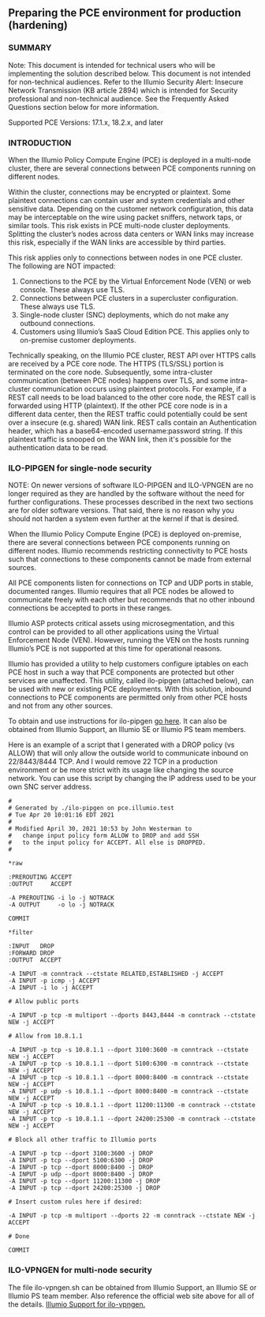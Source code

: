 ## Preparing the PCE environment for production (hardening)

### SUMMARY

Note: This document is intended for technical users who will be implementing the solution described below. This document is not intended for non-technical audiences. Refer to the Illumio Security Alert: Insecure Network Transmission (KB article 2894) which is intended for Security professional and non-technical audience. See the Frequently Asked Questions section below for more information.

Supported PCE Versions: 17.1.x, 18.2.x, and later

### INTRODUCTION
When the Illumio Policy Compute Engine (PCE) is deployed in a multi-node cluster, there are several connections between PCE components running on different nodes.

Within the cluster, connections may be encrypted or plaintext. Some plaintext connections can contain user and system credentials and other sensitive data. Depending on the customer network configuration, this data may be interceptable on the wire using packet sniffers, network taps, or similar tools. This risk exists in PCE multi-node cluster deployments. Splitting the cluster’s nodes across data centers or WAN links may increase this risk, especially if the WAN links are accessible by third parties.

This risk applies only to connections between nodes in one PCE cluster. The following are NOT impacted:

1. Connections to the PCE by the Virtual Enforcement Node (VEN) or web console. These always use TLS.
1. Connections between PCE clusters in a supercluster configuration. These always use TLS.
1. Single-node cluster (SNC) deployments, which do not make any outbound connections.
1. Customers using Illumio’s SaaS Cloud Edition PCE. This applies only to on-premise customer deployments.

Technically speaking, on the IIlumio PCE cluster, REST API over HTTPS calls are received by a PCE core node. The HTTPS (TLS/SSL) portion is terminated on the core node. Subsequently, some intra-cluster communication (between PCE nodes) happens over TLS, and some intra-cluster communication occurs using plaintext protocols. For example, if a REST call needs to be load balanced to the other core node, the REST call is forwarded using HTTP (plaintext). If the other PCE core node is in a different data center, then the REST traffic could potentially could be sent over a insecure (e.g. shared) WAN link. REST calls contain an Authentication header, which has a base64-encoded username:password string. If this plaintext traffic is snooped on the WAN link, then it's possible for the authentication data to be read.

### ILO-PIPGEN for single-node security

NOTE: On newer versions of software ILO-PIPGEN and ILO-VPNGEN are no longer required as they are handled by the software without the need for further configurations. These processes described in the next two sections are for older software versions. That said, there is no reason why you should not harden a system even further at the kernel if that is desired.

When the Illumio Policy Compute Engine (PCE) is deployed on-premise, there are several connections between PCE components running on different nodes. Illumio recommends restricting connectivity to PCE hosts such that connections to these components cannot be made from external sources.

All PCE components listen for connections on TCP and UDP ports in stable, documented ranges. Illumio requires that all PCE nodes be allowed to communicate freely with each other but recommends that no other inbound connections be accepted to ports in these ranges.

Illumio ASP protects critical assets using microsegmentation, and this control can be provided to all other applications using the Virtual Enforcement Node (VEN). However, running the VEN on the hosts running Illumio’s PCE is not supported at this time for operational reasons.

Illumio has provided a utility to help customers configure iptables on each PCE host in such a way that PCE components are protected but other services are unaffected. This utility, called ilo-pipgen (attached below), can be used with new or existing PCE deployments. With this solution, inbound connections to PCE components are permitted only from other PCE hosts and not from any other sources.

To obtain and use instructions for ilo-pipgen [go here](https://support.illumio.com/knowledge-base/articles/Configuring-iptables-on-PCE-hosts-with-ilo-pipgen.html). It can also be obtained from Illumio Support, an Illumio SE or Illumio PS team members.

Here is an example of a script that I generated with a DROP policy (vs ALLOW) that will only allow the outside world to communicate inbound on 22/8443/8444 TCP. And I would remove 22 TCP in a production environment or be more strict with its usage like changing the source network. You can use this script by changing the IP address used to be your own SNC server address.

```
#
# Generated by ./ilo-pipgen on pce.illumio.test
# Tue Apr 20 10:01:16 EDT 2021
#
# Modified April 30, 2021 10:53 by John Westerman to
#   change input policy form ALLOW to DROP and add SSH
#   to the input policy for ACCEPT. All else is DROPPED.
# 

*raw

:PREROUTING ACCEPT
:OUTPUT     ACCEPT

-A PREROUTING -i lo -j NOTRACK
-A OUTPUT     -o lo -j NOTRACK

COMMIT

*filter

:INPUT   DROP
:FORWARD DROP
:OUTPUT  ACCEPT

-A INPUT -m conntrack --ctstate RELATED,ESTABLISHED -j ACCEPT
-A INPUT -p icmp -j ACCEPT
-A INPUT -i lo -j ACCEPT

# Allow public ports

-A INPUT -p tcp -m multiport --dports 8443,8444 -m conntrack --ctstate NEW -j ACCEPT

# Allow from 10.8.1.1

-A INPUT -p tcp -s 10.8.1.1 --dport 3100:3600 -m conntrack --ctstate NEW -j ACCEPT
-A INPUT -p tcp -s 10.8.1.1 --dport 5100:6300 -m conntrack --ctstate NEW -j ACCEPT
-A INPUT -p tcp -s 10.8.1.1 --dport 8000:8400 -m conntrack --ctstate NEW -j ACCEPT
-A INPUT -p udp -s 10.8.1.1 --dport 8000:8400 -m conntrack --ctstate NEW -j ACCEPT
-A INPUT -p tcp -s 10.8.1.1 --dport 11200:11300 -m conntrack --ctstate NEW -j ACCEPT
-A INPUT -p tcp -s 10.8.1.1 --dport 24200:25300 -m conntrack --ctstate NEW -j ACCEPT

# Block all other traffic to Illumio ports

-A INPUT -p tcp --dport 3100:3600 -j DROP
-A INPUT -p tcp --dport 5100:6300 -j DROP
-A INPUT -p tcp --dport 8000:8400 -j DROP
-A INPUT -p udp --dport 8000:8400 -j DROP
-A INPUT -p tcp --dport 11200:11300 -j DROP
-A INPUT -p tcp --dport 24200:25300 -j DROP

# Insert custom rules here if desired:

-A INPUT -p tcp -m multiport --dports 22 -m conntrack --ctstate NEW -j ACCEPT

# Done

COMMIT

```

### ILO-VPNGEN for multi-node security

The file ilo-vpngen.sh can be obtained from Illumio Support, an Illumio SE or Illumio PS team member. Also reference the official web site above for all of the details. [Illumio Support for ilo-vpngen.](https://support.illumio.com/knowledge-base/articles/Enabling-encryption-with-ilo-vpngen.html)

